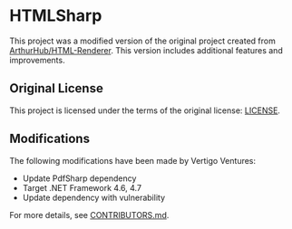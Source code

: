# HTMLSharp

This project was a modified version of the original project created from [ArthurHub/HTML-Renderer](https://github.com/ArthurHub/HTML-Renderer). This version includes additional features and improvements.

## Original License

This project is licensed under the terms of the original license: [LICENSE](LICENSE.md).

## Modifications

The following modifications have been made by Vertigo Ventures:

- Update PdfSharp dependency
- Target .NET Framework 4.6, 4.7
- Update dependency with vulnerability

For more details, see [CONTRIBUTORS.md](CONTRIBUTORS.md).
